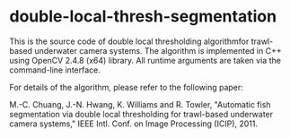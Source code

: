 double-local-thresh-segmentation
================================

This is the source code of double local thresholding algorithmfor trawl-based underwater camera systems. The algorithm is implemented in C++ using OpenCV 2.4.8 (x64) library. All runtime arguments are taken via the command-line interface.

For details of the algorithm, please refer to the following paper:

M.-C. Chuang, J.-N. Hwang, K. Williams and R. Towler, "Automatic fish segmentation via double local thresholding for trawl-based underwater camera systems," IEEE Intl. Conf. on Image Processing (ICIP), 2011.
